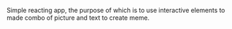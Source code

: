 Simple reacting app, the purpose of which is to use interactive elements to made combo of picture and text to create meme.